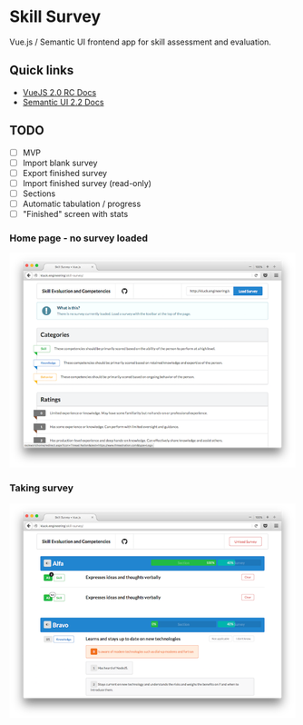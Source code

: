 # Skill Survey

Vue.js / Semantic UI frontend app for skill assessment and evaluation.

## Quick links

- [VueJS 2.0 RC Docs](http://rc.vuejs.org/guide/)
- [Semantic UI 2.2 Docs](http://semantic-ui.com/introduction/getting-started.html)

## TODO

- [ ] MVP
- [ ] Import blank survey
- [ ] Export finished survey
- [ ] Import finished survey (read-only)
- [ ] Sections
- [ ] Automatic tabulation / progress
- [ ] "Finished" screen with stats

### Home page - no survey loaded
![home](img/1.home.png)

### Taking survey
![survey](img/2.survey.png)
